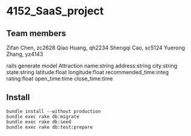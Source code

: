 # 4152_SaaS_project
## Team members
Zifan Chen,		zc2628
Qiao Huang,		qh2234
Shengqi Cao,	sc5124
Yuerong Zhang,  yz4143

rails generate model Attraction name:string address:string city:string state:string latitude:float longitude:float recommended_time:integ rating:float open_time:time close_time:time

## Install
```
bundle install --without production
bundle exec rake db:migrate
bundle exec rake db:seed
bundle exec rake db:test:prepare
```